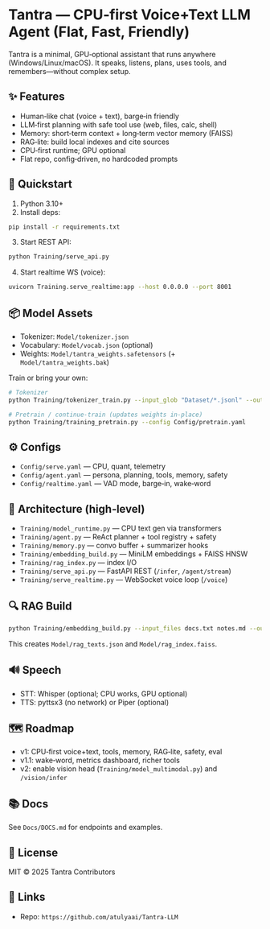 # Tantra — CPU‑first Voice+Text LLM Agent (Flat, Fast, Friendly)

Tantra is a minimal, GPU‑optional assistant that runs anywhere (Windows/Linux/macOS). It speaks, listens, plans, uses tools, and remembers—without complex setup.

## ✨ Features
- Human‑like chat (voice + text), barge‑in friendly
- LLM‑first planning with safe tool use (web, files, calc, shell)
- Memory: short‑term context + long‑term vector memory (FAISS)
- RAG‑lite: build local indexes and cite sources
- CPU‑first runtime; GPU optional
- Flat repo, config‑driven, no hardcoded prompts

## 🚀 Quickstart
1) Python 3.10+
2) Install deps:
```bash
pip install -r requirements.txt
```
3) Start REST API:
```bash
python Training/serve_api.py
```
4) Start realtime WS (voice):
```bash
uvicorn Training.serve_realtime:app --host 0.0.0.0 --port 8001
```

## 📦 Model Assets
- Tokenizer: `Model/tokenizer.json`
- Vocabulary: `Model/vocab.json` (optional)
- Weights: `Model/tantra_weights.safetensors` (+ `Model/tantra_weights.bak`)

Train or bring your own:
```bash
# Tokenizer
python Training/tokenizer_train.py --input_glob "Dataset/*.jsonl" --out Model/tokenizer.json

# Pretrain / continue-train (updates weights in-place)
python Training/training_pretrain.py --config Config/pretrain.yaml
```

## ⚙️ Configs
- `Config/serve.yaml` — CPU, quant, telemetry
- `Config/agent.yaml` — persona, planning, tools, memory, safety
- `Config/realtime.yaml` — VAD mode, barge‑in, wake‑word

## 🧠 Architecture (high‑level)
- `Training/model_runtime.py` — CPU text gen via transformers
- `Training/agent.py` — ReAct planner + tool registry + safety
- `Training/memory.py` — convo buffer + summarizer hooks
- `Training/embedding_build.py` — MiniLM embeddings + FAISS HNSW
- `Training/rag_index.py` — index I/O
- `Training/serve_api.py` — FastAPI REST (`/infer`, `/agent/stream`)
- `Training/serve_realtime.py` — WebSocket voice loop (`/voice`)

## 🔍 RAG Build
```bash
python Training/embedding_build.py --input_files docs.txt notes.md --out Model/
```
This creates `Model/rag_texts.json` and `Model/rag_index.faiss`.

## 🔊 Speech
- STT: Whisper (optional; CPU works, GPU optional)
- TTS: pyttsx3 (no network) or Piper (optional)

## 🗺️ Roadmap
- v1: CPU‑first voice+text, tools, memory, RAG‑lite, safety, eval
- v1.1: wake‑word, metrics dashboard, richer tools
- v2: enable vision head (`Training/model_multimodal.py`) and `/vision/infer`

## 📚 Docs
See `Docs/DOCS.md` for endpoints and examples.

## 📝 License
MIT © 2025 Tantra Contributors

## 🔗 Links
- Repo: `https://github.com/atulyaai/Tantra-LLM`
